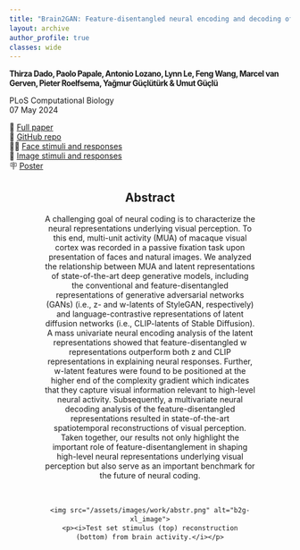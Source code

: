 ```yaml
---
title: "Brain2GAN: Feature-disentangled neural encoding and decoding of visual perception in the primate brain"
layout: archive
author_profile: true
classes: wide
---
```


<p style="letter-spacing: -0.5px;"><b>
Thirza Dado, Paolo Papale, Antonio Lozano, Lynn Le, Feng Wang, Marcel van Gerven, Pieter Roelfsema, Yağmur Güçlütürk & Umut Güçlü
</b></p>

PLoS Computational Biology  
07 May 2024

📝 [Full paper](https://doi.org/10.1371/journal.pcbi.1012058)  
🔑 [GitHub repo](https://github.com/tdado/brain2gan)  
👩‍🦰 [Face stimuli and responses](https://figshare.com/articles/dataset/Brain2GAN_StyleGAN3_/25638114)  
🌄 [Image stimuli and responses](https://figshare.com/articles/dataset/Brain2GAN_StyleGAN-XL_/25637856)  
🪧 [Poster](/assets/files/ccn23.pdf)  

<div style="width: 75%; margin: 0 auto; text-align: center;">
<h2>Abstract</h2>
    <p>A challenging goal of neural coding is to characterize the neural representations underlying visual perception. To this end, multi-unit activity (MUA) of macaque visual cortex was recorded in a passive fixation task upon presentation of faces and natural images. We analyzed the relationship between MUA and latent representations of state-of-the-art deep generative models, including the conventional and feature-disentangled representations of generative adversarial networks (GANs) (i.e., z- and w-latents of StyleGAN, respectively) and language-contrastive representations of latent diffusion networks (i.e., CLIP-latents of Stable Diffusion). A mass univariate neural encoding analysis of the latent representations showed that feature-disentangled w representations outperform both z and CLIP representations in explaining neural responses. Further, w-latent features were found to be positioned at the higher end of the complexity gradient which indicates that they capture visual information relevant to high-level neural activity. Subsequently, a multivariate neural decoding analysis of the feature-disentangled representations resulted in state-of-the-art spatiotemporal reconstructions of visual perception. Taken together, our results not only highlight the important role of feature-disentanglement in shaping high-level neural representations underlying visual perception but also serve as an important benchmark for the future of neural coding.</p>
    <br>

    <img src="/assets/images/work/abstr.png" alt="b2g-xl_image">
    <p><i>Test set stimulus (top) reconstruction (bottom) from brain activity.</i></p>
</div>

